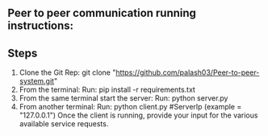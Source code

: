 ## Peer to peer communication running instructions:

## Steps
1. Clone the Git Rep: git clone "https://github.com/palash03/Peer-to-peer-system.git"
2. From the terminal: 
    Run: pip install -r requirements.txt
3. From the same terminal start the server: 
    Run: python server.py
4. From another terminal:
    Run: python client.py #ServerIp (example = "127.0.0.1")
    Once the client is running, provide your input for the various available service requests.